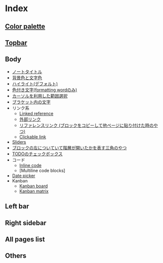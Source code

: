 # Index  

## [Color palette](https://github.com/NarumiYatabe/Roam-research/blob/master/roam_css/colorpalette.css)  

## [Topbar](https://github.com/NarumiYatabe/Roam-research/blob/master/roam_css/Topbar/topbar.css)  

## Body  
- [ノートタイトル](https://github.com/NarumiYatabe/Roam-research/blob/master/roam_css/Body/title.css)  
- [背景色と文字色](https://github.com/NarumiYatabe/Roam-research/blob/master/roam_css/Body/back_and_text_color.css)  
- [ハイライト(デフォルト)](https://github.com/NarumiYatabe/Roam-research/blob/master/roam_css/Body/highlight_default.css)  
- [色付き文字(formatting wordのみ)](https://github.com/NarumiYatabe/Roam-research/blob/master/roam_css/Body/colored_text_formattingword.css)
- [カーソルを利用した範囲選択](https://github.com/NarumiYatabe/Roam-research/blob/master/roam_css/Body/range_selection.css)
- [ブラケット内の文字](https://github.com/NarumiYatabe/Roam-research/blob/master/roam_css/Body/bracketed_text.css)  
- リンク系  
  - [Linked reference](https://github.com/NarumiYatabe/Roam-research/blob/master/roam_css/Body/linked_reference.css)  
  - [外部リンク](https://github.com/NarumiYatabe/Roam-research/blob/master/roam_css/Body/external_link.css)
  - [リファレンスリンク (ブロックをコピーして他ページに貼り付けた時のやつ)](https://github.com/NarumiYatabe/Roam-research/blob/master/roam_css/Body/reference_link.css)
  - [Clickable link](https://github.com/NarumiYatabe/Roam-research/blob/master/roam_css/Body/clickable_link.css)
- [Sliders](https://github.com/NarumiYatabe/Roam-research/blob/master/roam_css/Body/sliders.css)
- [ブロックの左についていて階層が開いたかを表す三角のやつ](https://github.com/NarumiYatabe/Roam-research/blob/master/roam_css/Body/block_triangle.css)
- [TODOのチェックボックス](https://github.com/NarumiYatabe/Roam-research/blob/master/roam_css/Body/todo_checkbox.css)
- コード
  - [Inline code](https://github.com/NarumiYatabe/Roam-research/blob/master/roam_css/Body/inline_code.css)
  - [Multiline code blocks]
- [Date picker](https://github.com/NarumiYatabe/Roam-research/blob/master/roam_css/Body/date_picker.css)
- Kanban
  - [Kanban board](https://github.com/NarumiYatabe/Roam-research/blob/master/roam_css/Body/kanban_board.css)
  - [Kanban matrix](https://github.com/NarumiYatabe/Roam-research/blob/master/roam_css/Body/kanban_matrix.css)

## Left bar  

## Right sidebar

## All pages list  

## Others
